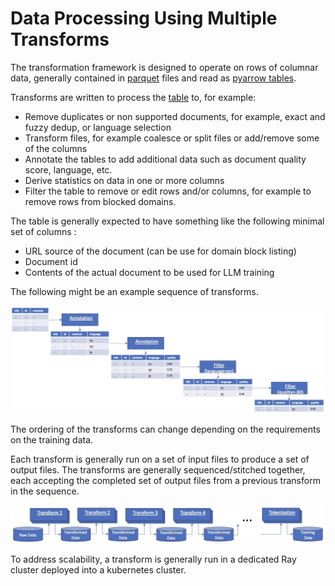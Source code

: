 # Data Processing Using Multiple Transforms

The transformation framework is designed to operate on rows of columnar data, generally contained
in [parquet](https://arrow.apache.org/docs/python/parquet.html) files 
and read as [pyarrow tables](https://arrow.apache.org/docs/python/index.html).

Transforms are written to process the [table](https://arrow.apache.org/docs/python/generated/pyarrow.Table.html)
to, for example:

* Remove duplicates or non supported documents, for example, exact and fuzzy dedup, or language selection
* Transform files, for example coalesce or split files or add/remove some of the columns
* Annotate the tables to add additional data such as document quality score, language, etc.
* Derive statistics on data in one or more columns 
* Filter the table to remove or edit rows and/or columns, for example to remove rows from blocked domains.

The table is generally expected to have something like the following minimal set of columns :
* URL source of the document (can be use for domain block listing)
* Document id
* Contents of the actual document to be used for LLM training

The following might be an example sequence of transforms.

![Data Transformation](data-transformation.jpg)

The ordering of the transforms can change depending on the requirements on the training data. 

Each transform is generally run on a set of input files to produce a set of output files.
The transforms are generally sequenced/stitched together, 
each accepting the completed set of output files from a
previous transform in the sequence. 

![Data Transformation Flow](data-flow.jpg)

To address scalability, a transform is generally run in a dedicated Ray cluster
deployed into a kubernetes cluster.  


